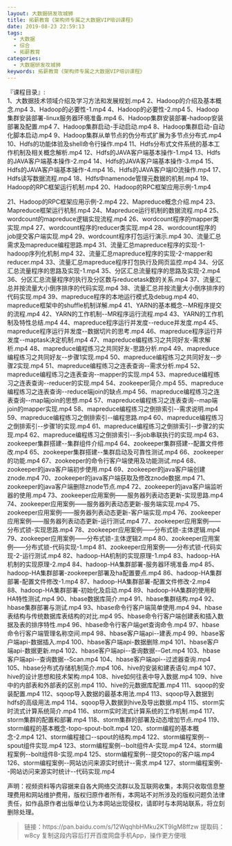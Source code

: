 ```yaml
---
layout: 大数据研发攻城狮
title: 拓薪教育《架构师专属之大数据VIP培训课程》
date: 2019-08-23 22:59:13
tags:
  - 大数据
  - 综合
  - 拓薪教育
categories:
  - 大数据研发攻城狮
keywords: 拓薪教育《架构师专属之大数据VIP培训课程》
---
```

『课程目录』:  
1、大数据技术领域介绍及学习方法和发展规划.mp4
2、Hadoop的介绍及基本概念.mp4
3、Hadoop的必要性-1.mp4
4、Hadoop的必要性-2.mp4
5、Hadoop集群安装部署-linux服务器环境准备.mp4
6、Hadoop集群安装部署-hadoop安装部署及配置.mp4
7、Hadoop集群启动-手动启动.mp4
8、Hadoop集群启动-自动化脚本启动.mp4
9、Hadoop集群从单节点的伪分布式扩展为多节点分布式.mp4
10、Hdfs的功能体验及shell命令行操作.mp4
11、Hdfs分布式文件系统的基本工作机制及相关概念解析.mp4
12、Hdfs的JAVA客户端基本操作-1.mp4
13、Hdfs的JAVA客户端基本操作-2.mp4
14、Hdfs的JAVA客户端基本操作-3.mp4
15、Hdfs的JAVA客户端基本操作-4.mp4
16、Hdfs的JAVA客户端IO流操作.mp4
17、Hdfs读写数据流程.mp4
18、Hdfs中namenode管理元数据的机制.mp4
19、Hadoop的RPC框架运行机制.mp4
20、Hadoop的RPC框架应用示例-1.mp4
<!-- more -->  
21、Hadoop的RPC框架应用示例-2.mp4
22、Mapreduce概念介绍.mp4
23、Mapreduce框架运行机制.mp4
24、Mapreduce运行机制的数据流程.mp4
25、wordcount的mapreduce逻辑实现流程.mp4
26、wordcount程序的mapper类实现.mp4
27、wordcount程序的reducer类实现.mp4
28、wordcount程序的job提交客户端实现.mp4
29、wordcount程序打包运行演示.mp4
30、流量汇总需求及mapreduce编程思路.mp4
31、流量汇总mapreduce程序的实现-1-hadoop序列化机制.mp4
32、流量汇总mapreduce程序的实现-2-mapper和reducer.mp4
33、流量汇总mapreduce程序打包执行及网页监控.mp4
34、分区汇总流量程序的思路及实现-1.mp4
35、分区汇总流量程序的思路及实现-2.mp4
36、分区汇总流量程序的执行及分区数与reducetask数的关系.mp4
37、流量汇总并按流量大小倒序排序的代码实现.mp4
38、流量汇总并按流量大小倒序排序的代码实现.mp4
39、mapreduce程序的本地运行模式及debug.mp4
40、mapreduce框架中的shuffle机制详解.mp4
41、YARN的基本概念--MR程序提交的流程.mp4
42、YARN的工作机制--MR程序运行流程.mp4
43、YARN的工作机制及特性总结.mp4
44、mapreduce程序运行并发度--reduce并发度.mp4
45、mapreduce程序运行并发度--数据切片的思考.mp4
46、mapreduce程序运行并发度--maptask决定机制.mp4
47、mapreduce编程练习之共同好友-需求解析.mp4
48、mapreduce编程练习之共同好友-思路分析.mp4
49、mapreduce编程练习之共同好友--步骤1实现.mp4
50、mapreduce编程练习之共同好友--步骤2实现.mp4
51、mapreduce编程练习之连表查询--需求分析.mp4
52、mapreduce编程练习之连表查询--mapper的实现.mp4
53、mapreduce编程练习之连表查询--reducer的实现.mp4
54、zookeeper简介.mp4
55、mapreduce编程练习之连表查询--reduce端join的缺点.mp4
56、mapreduce编程练习之连表查询--map端join的思想.mp4
57、mapreduce编程练习之连表查询--map端join的mapper实现.mp4
58、mapreduce编程练习之倒排索引--需求说明.mp4
59、mapreduce编程练习之倒排索引--编程思路.mp4
60、mapreduce编程练习之倒排索引--步骤1的实现.mp4
61、mapreduce编程练习之倒排索引--步骤2的实现.mp4
62、mapreduce编程练习之倒排索引--多job串联执行的实现.mp4
63、zookeeper集群搭建--集群组件介绍.mp4
64、zookeeper集群搭建--配置文件修改.mp4
65、zookeeper集群搭建--集群启动及可靠性测试.mp4
66、zookeeper的功能.mp4
67、zookeeper的命令行客户端使用及功能测试.mp4
68、zookeeper的java客户端初步使用.mp4
69、zookeeper的java客户端创建znode.mp4
70、zookeeper的java客户端获取及修改znode数据.mp4
71、zookeeper的java客户端删除znode节点.mp4
72、zookeeper的java客户端监听器的使用.mp4
73、zookeeper应用案例――服务器列表动态更新-实现思路.mp4
74、zookeeper应用案例――服务器列表动态更新-服务端实现.mp4
75、zookeeper应用案例――服务器列表动态更新-客户端实现.mp4
76、zookeeper应用案例――服务器列表动态更新-运行测试.mp4
77、zookeeper应用案例――分布式锁-实现思路.mp4
78、zookeeper应用案例――分布式锁-主体逻辑.mp4
79、zookeeper应用案例――分布式锁-主体逻辑2.mp4
80、zookeeper应用案例――分布式锁-代码实现-1.mp4
81、zookeeper应用案例――分布式锁-代码实现-2-运行测试.mp4
82、hadoop-HA机制的实现原理-1.mp4
83、hadoop-HA机制的实现原理-2.mp4
84、hadoop-HA集群部署-服务器环境准备.mp4
85、hadoop-HA集群部署-zookeeper部署及ha配置要点.mp4
86、hadoop-HA集群部署-配置文件修改-1.mp4
87、hadoop-HA集群部署-配置文件修改-2.mp4
88、hadoop-HA集群部署-初始化及启动.mp4
89、hadoop-HA集群的使用和HA特性测试.mp4
90、hbase数据库简介.mp4
91、hbase集群结构.mp4
92、hbase集群部署与测试.mp4
93、hbase命令行客户端简单使用.mp4
94、hbase表结构与传统数据库表结构的对比.mp4
95、hbase命令行客户端创建表和插入数据及表的排序特性.mp4
96、hbase命令行客户端get查询命令.mp4
97、hbase命令行客户端管理名称空间.mp4
98、hbase客户端api--建表.mp4
99、hbase客户端api-数据插入.mp4
100、hbase客户端api-数据删除.mp4
101、hbase客户端api-数据更新.mp4
102、hbase客户端api--查询数据--Get.mp4
103、hbase客户端api--查询数据--Scan.mp4
104、hbase客户端api--过滤器查询.mp4
105、hbase分布式存储机制简介.mp4
106、hive的安装和建表语句.mp4
107、hive的设计思想和技术架构.mp4
108、hive如何往表中导入数据.mp4
109、hive中的内部表和外部表的区别.mp4
110、hive的元数据库配置.mp4
111、sqoop的安装配置.mp4
112、sqoop导入数据的最基本用法.mp4
113、sqoop导入数据到hdfs的高级用法.mp4
114、sqoop导入数据到hive及导出数据.mp4
115、storm实时流式计算系统简介.mp4
116、storm实时流式计算系统的工作机制.mp4
117、storm集群的配置和部署.mp4
118、storm集群的部署及动态增加节点.mp4
119、storm编程的基本概念-topo-spout-bolt.mp4
120、storm编程的基本概念-2.mp4
121、storm编程接口--spout的结构.mp4
122、storm编程案例--spout组件实现.mp4
123、storm编程案例--bolt组件A-实现.mp4
124、storm编程案例--bolt组件B-实现.mp4
125、storm编程案例--提交topo的客户端.mp4
126、storm编程案例--网站访问来源实时统计--需求.mp4
127、storm编程案例--网站访问来源实时统计--代码实现.mp4
<div class="post-copyright">
    <div class="post-copyright__author">
      <span class="post-copyright-meta">声明：视频资料等内容据来自各大网络交流群以及互联网收集，本网只收取信息整理费用和网站维护费用，版权归原作者所有，本网站不对所涉及的版权问题负法律责任，如作品原作者出版单位认为本网站出现侵权，请即时与本网站联系，将立刻删除处理。 </span>
    </div>
</div>

<blockquote class="blockquote-center">
链接：https://pan.baidu.com/s/12WqqhbHMku2KT9lgM8ffzw 
提取码：w8cy 
复制这段内容后打开百度网盘手机App，操作更方便哦
</blockquote>

